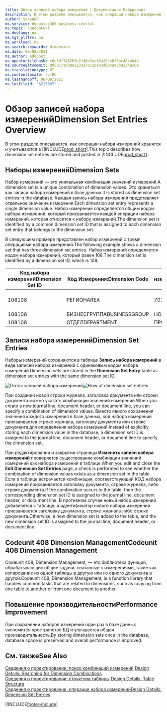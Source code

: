 ```yaml
---
title: Обзор записей набора измерений | Документация Майкрософт
description: В этом разделе описывается, как операции набора измерений хранятся и учитываются в Dynamics 365.
author: SorenGP
ms.service: dynamics365-business-central
ms.topic: conceptual
ms.devlang: na
ms.tgt_pltfrm: na
ms.workload: na
ms.search.keywords: dimension
ms.date: 06/08/2021
ms.author: edupont
ms.openlocfilehash: c6e3df748269e2f40e3acf0a28ce0f6bc48ca944
ms.sourcegitcommit: 0953171d39e1232a7c126142d68cac858234a20e
ms.translationtype: HT
ms.contentlocale: ru-RU
ms.lasthandoff: 06/09/2021
ms.locfileid: "6215307"
---
```

# <a name="dimension-set-entries-overview"></a><span data-ttu-id="ab72c-103">Обзор записей набора измерений</span><span class="sxs-lookup"><span data-stu-id="ab72c-103">Dimension Set Entries Overview</span></span>
<span data-ttu-id="ab72c-104">В этом разделе описывается, как операции набора измерений хранятся и учитываются в [!INCLUDE[prod_short](includes/prod_short.md)].</span><span class="sxs-lookup"><span data-stu-id="ab72c-104">This topic describes how dimension set entries are stored and posted in [!INCLUDE[prod_short](includes/prod_short.md)].</span></span>  

## <a name="dimension-sets"></a><span data-ttu-id="ab72c-105">Наборы измерений</span><span class="sxs-lookup"><span data-stu-id="ab72c-105">Dimension Sets</span></span>  
<span data-ttu-id="ab72c-106">Набор измерений — это уникальная комбинация значений измерений.</span><span class="sxs-lookup"><span data-stu-id="ab72c-106">A dimension set is a unique combination of dimension values.</span></span> <span data-ttu-id="ab72c-107">Это храниться как записи набора измерений в базе данных.</span><span class="sxs-lookup"><span data-stu-id="ab72c-107">It is stored as dimension set entries in the database.</span></span> <span data-ttu-id="ab72c-108">Каждая запись набора измерений представляет отдельное значение измерения.</span><span class="sxs-lookup"><span data-stu-id="ab72c-108">Each dimension set entry represents a single dimension value.</span></span> <span data-ttu-id="ab72c-109">Набор измерений определяется общим кодом набора измерений, который присваивается каждой операции набора измерений, которая относится к набору измерений.</span><span class="sxs-lookup"><span data-stu-id="ab72c-109">The dimension set is identified by a common dimension set ID that is assigned to each dimension set entry that belongs to the dimension set.</span></span>  

<span data-ttu-id="ab72c-110">В следующем примере представлен набор измерений с тремя операциями набора измерений.</span><span class="sxs-lookup"><span data-stu-id="ab72c-110">The following example shows a dimension set that has three dimension set entries.</span></span> <span data-ttu-id="ab72c-111">Набор измерений определяется кодом набора измерений, который равен 108.</span><span class="sxs-lookup"><span data-stu-id="ab72c-111">The dimension set is identified by a dimension set ID, which is 108.</span></span>  

|<span data-ttu-id="ab72c-112">Код набора измерений</span><span class="sxs-lookup"><span data-stu-id="ab72c-112">Dimension Set ID</span></span>|<span data-ttu-id="ab72c-113">Код Измерения:</span><span class="sxs-lookup"><span data-stu-id="ab72c-113">Dimension Code</span></span>|<span data-ttu-id="ab72c-114">Код значения измерения</span><span class="sxs-lookup"><span data-stu-id="ab72c-114">Dimension Value Code</span></span>|<span data-ttu-id="ab72c-115">Имя значения измерения</span><span class="sxs-lookup"><span data-stu-id="ab72c-115">Dimension Value Name</span></span>|  
|----------------------|--------------------|--------------------------|--------------------------|  
|<span data-ttu-id="ab72c-116">108</span><span class="sxs-lookup"><span data-stu-id="ab72c-116">108</span></span>|<span data-ttu-id="ab72c-117">РЕГИОН</span><span class="sxs-lookup"><span data-stu-id="ab72c-117">AREA</span></span>|<span data-ttu-id="ab72c-118">70</span><span class="sxs-lookup"><span data-stu-id="ab72c-118">70</span></span>|<span data-ttu-id="ab72c-119">Северная Америка</span><span class="sxs-lookup"><span data-stu-id="ab72c-119">America North</span></span>|  
|<span data-ttu-id="ab72c-120">108</span><span class="sxs-lookup"><span data-stu-id="ab72c-120">108</span></span>|<span data-ttu-id="ab72c-121">БИЗНЕСГРУППА</span><span class="sxs-lookup"><span data-stu-id="ab72c-121">BUSINESSGROUP</span></span>|<span data-ttu-id="ab72c-122">HOME</span><span class="sxs-lookup"><span data-stu-id="ab72c-122">HOME</span></span>|<span data-ttu-id="ab72c-123">В начало</span><span class="sxs-lookup"><span data-stu-id="ab72c-123">Home</span></span>|  
|<span data-ttu-id="ab72c-124">108</span><span class="sxs-lookup"><span data-stu-id="ab72c-124">108</span></span>|<span data-ttu-id="ab72c-125">ОТДЕЛ</span><span class="sxs-lookup"><span data-stu-id="ab72c-125">DEPARTMENT</span></span>|<span data-ttu-id="ab72c-126">ПРОДАЖИ</span><span class="sxs-lookup"><span data-stu-id="ab72c-126">SALES</span></span>|<span data-ttu-id="ab72c-127">Продажи</span><span class="sxs-lookup"><span data-stu-id="ab72c-127">Sales</span></span>|  

## <a name="dimension-set-entries"></a><span data-ttu-id="ab72c-128">Записи набора измерений</span><span class="sxs-lookup"><span data-stu-id="ab72c-128">Dimension Set Entries</span></span>  
<span data-ttu-id="ab72c-129">Наборы измерений сохраняются в таблице **Запись набора измерений** в виде записей набора измерений с одинаковым кодом набора измерений.</span><span class="sxs-lookup"><span data-stu-id="ab72c-129">Dimension sets are stored in the **Dimension Set Entry** table as dimension set entries with the same dimension set ID.</span></span>  

<span data-ttu-id="ab72c-130">![Поток записей набора измерений](media/dimensionentrynav7.png "Поток записей набора измерений")</span><span class="sxs-lookup"><span data-stu-id="ab72c-130">![Flow of dimension set entries](media/dimensionentrynav7.png "Flow of dimension set entries")</span></span>  

<span data-ttu-id="ab72c-131">При создании новой строки журнала, заголовка документа или строки документа можно указать комбинации значений измерений.</span><span class="sxs-lookup"><span data-stu-id="ab72c-131">When you create a new journal line, document header, or document line, you can specify a combination of dimension values.</span></span> <span data-ttu-id="ab72c-132">Вместо явного сохранения значения каждого измерения в базе данных, код набора измерений присваивается строке журнала, заголовку документа или строке документа для определения набора измерений.</span><span class="sxs-lookup"><span data-stu-id="ab72c-132">Instead of explicitly storing each dimension value in the database, a dimension set ID is assigned to the journal line, document header, or document line to specify the dimension set.</span></span>  

<span data-ttu-id="ab72c-133">При редактировании и закрытии страницы **Изменить записи набора измерений** проверяется существование комбинации значений измерений как набора измерений в таблице.</span><span class="sxs-lookup"><span data-stu-id="ab72c-133">When you edit and close the **Edit Dimension Set Entries** page, a check is performed to see whether the combination of dimension values exists as a dimension set in the table.</span></span> <span data-ttu-id="ab72c-134">Если в таблице встречается комбинация, соответствующий КОД набора измерений присваивается заголовку документа, строке журнала, либо строке документа.</span><span class="sxs-lookup"><span data-stu-id="ab72c-134">If the combination occurs in the table, then the corresponding dimension set ID is assigned to the journal line, document header, or document line.</span></span> <span data-ttu-id="ab72c-135">В противном случае новый набор измерений добавляется к таблице, а идентификатор нового набора измерений присваивается заголовку документа, строке журнала либо строке документа.</span><span class="sxs-lookup"><span data-stu-id="ab72c-135">Otherwise, a new dimension set is added to the table, and the new dimension set ID is assigned to the journal line, document header, or document line.</span></span>

## <a name="codeunit-408-dimension-management"></a><span data-ttu-id="ab72c-136">Codeunit 408 Dimension Management</span><span class="sxs-lookup"><span data-stu-id="ab72c-136">Codeunit 408 Dimension Management</span></span>
<span data-ttu-id="ab72c-137">Codeunit 408, Dimension Management, — это библиотека функций, обрабатывающих общие задачи, связанные с измерениями, такие как копирование из одной таблицы в другую или из одного документа в другой.</span><span class="sxs-lookup"><span data-stu-id="ab72c-137">Codeunit 408, Dimension Management, is a function library that handles common tasks that are related to dimensions, such as copying from one table to another or from one document to another.</span></span>

## <a name="performance-improvement"></a><span data-ttu-id="ab72c-138">Повышение производительности</span><span class="sxs-lookup"><span data-stu-id="ab72c-138">Performance Improvement</span></span>  
<span data-ttu-id="ab72c-139">При сохранении наборов измерений один раз в базе данных экономится пространство БД и улучшается общая производительность.</span><span class="sxs-lookup"><span data-stu-id="ab72c-139">By storing dimension sets once in the database, database space is preserved and overall performance is improved.</span></span>  

## <a name="see-also"></a><span data-ttu-id="ab72c-140">См. также</span><span class="sxs-lookup"><span data-stu-id="ab72c-140">See Also</span></span>
<span data-ttu-id="ab72c-141">[Сведения о проектировании: поиск комбинаций измерений](design-details-searching-for-dimension-combinations.md) </span><span class="sxs-lookup"><span data-stu-id="ab72c-141">[Design Details: Searching for Dimension Combinations](design-details-searching-for-dimension-combinations.md) </span></span>  
<span data-ttu-id="ab72c-142">[Сведения о проектировании: структура таблицы](design-details-table-structure.md) </span><span class="sxs-lookup"><span data-stu-id="ab72c-142">[Design Details: Table Structure](design-details-table-structure.md) </span></span>  
[<span data-ttu-id="ab72c-143">Сведения о проектировании: операции набора измерений</span><span class="sxs-lookup"><span data-stu-id="ab72c-143">Design Details: Dimension Set Entries</span></span>](design-details-dimension-set-entries.md)   


[!INCLUDE[footer-include](includes/footer-banner.md)]

